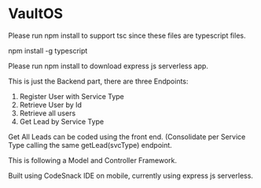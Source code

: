 # VaultOS

Please run npm install to support tsc since these files are typescript files.

npm install -g typescript

Please run npm install to download express js serverless app.

This is just the Backend part, there are three Endpoints:
1. Register User with Service Type
2. Retrieve User by Id
3. Retrieve all users
4. Get Lead by Service Type

Get All Leads can be coded using the front end. (Consolidate per Service Type calling the same getLead(svcType) endpoint.

This is following a Model and Controller Framework.

Built using CodeSnack IDE on mobile, currently using express js serverless.
